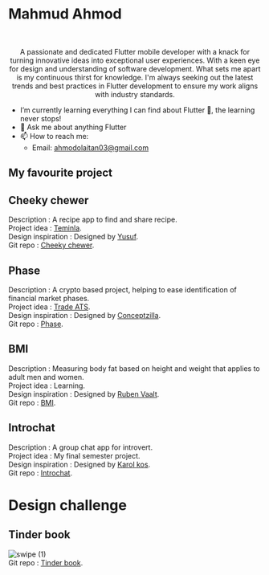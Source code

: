 # Mahmud Ahmod
<br>
<p style="text-align: center;">A passionate and dedicated Flutter mobile developer with a knack for turning innovative ideas into exceptional user experiences. With a keen eye for design and understanding of software development. What sets me apart is my continuous thirst for knowledge. I'm always seeking out the latest trends and best practices in Flutter development to ensure my work aligns with industry standards.</p>

* I’m currently learning everything I can find about Flutter 💙, the learning never stops!  
* 💬 Ask me about anything Flutter  
* 📫 How to reach me:  
  * Email: ahmodolaitan03@gmail.com  

<h2>My favourite project</h2>

## Cheeky chewer  
Description : A recipe app to find and share recipe.  
Project idea : [Teminla](https://teminla.com/startup.html).  
Design inspiration : Designed by [Yusuf](https://www.figma.com/file/ZrX2W28Cz3sSzKI5KzHGgR/V1?type=design&node-id=0-1&mode=design&t=xeph6jYSBXmdKKYB-0).  
Git repo : [Cheeky chewer](https://github.com/Ahmodiyy/cheeky-chewer-teminla).  

## Phase
Description : A crypto based project, helping to ease identification of financial market phases.  
Project idea : [Trade ATS](https://www.tradeats.com/).  
Design inspiration : Designed by [Conceptzilla](https://dribbble.com/shots/21119250-Crypto-App-Animation-Concept).  
Git repo : [Phase](https://github.com/Ahmodiyy/phase).  

## BMI
Description : Measuring body fat based on height and weight that applies to adult men and women.  
Project idea : Learning.  
Design inspiration : Designed by [Ruben Vaalt](https://dribbble.com/shots/4585382-Simple-BMI-Calculator).  
Git repo : [BMI](https://github.com/Ahmodiyy/bmi).  

## Introchat
Description : A group chat app for introvert.  
Project idea : My final semester project.  
Design inspiration : Designed by [Karol kos](https://dribbble.com/shots/14953087-KeyVue-chat/attachments/6670424?mode=media).  
Git repo : [Introchat](https://github.com/Ahmodiyy/introchat.git).  

# Design challenge
## Tinder book
![swipe (1)](https://github.com/Ahmodiyy/Ahmodiyy/assets/61211517/0e956723-c16a-4d98-a82b-d8ad419bc850)  
Git repo : [Tinder book](https://github.com/Ahmodiyy/Tinder_Book).


